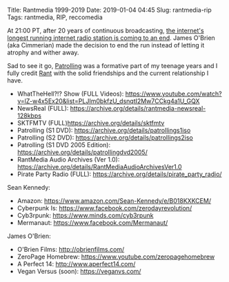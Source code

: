 Title: Rantmedia 1999-2019
Date: 2019-01-04 04:45
Slug: rantmedia-rip
Tags: rantmedia, RIP, reccomedia

At 21:00 PT, after 20 years of continuous broadcasting, [the internet's longest running internet radio station is coming to an end](https://www.reddit.com/r/RantMedia/comments/ac97lq/rantradio_january_3_1999_january_3_2019/). James O'Brien (aka Cimmerian) made the decision to end the run instead of letting it atrophy and wither away.

Sad to see it go, [Patrolling](http://rantmedia.ca/patrolling/) was a formative part of my teenage years and I fully credit [Rant](https://rantmedia.ca) with the solid friendships and the current relationship I have.

* WhatTheHell?!? Show (FULL Videos): https://www.youtube.com/watch?v=lZ-w4x5Ex20&list=PLJIm0bkfzU_dsnqtI2Mw7CCkg4a1U_GQX
* NewsReal (FULL): https://archive.org/details/rantmedia-newsreal-128kbps
* SKTFMTV (FULL)https://archive.org/details/sktfmtv
* Patrolling (S1 DVD): https://archive.org/details/patrollings1iso
* Patrolling (S2 DVD): https://archive.org/details/patrollings2iso
* Patrolling (S1 DVD 2005 Edition): https://archive.org/details/patrollingdvd2005/
* RantMedia Audio Archives (Ver 1.0): https://archive.org/details/RantMediaAudioArchivesVer1.0
* Pirate Party Radio (FULL): https://archive.org/details/pirate_party_radio/

Sean Kennedy:
* Amazon: https://www.amazon.com/Sean-Kennedy/e/B018KXKCEM/
* Cyberpunk Is: https://www.facebook.com/zerodayrevolution/
* Cyb3rpunk: https://www.minds.com/cyb3rpunk
* Mermanaut: https://www.facebook.com/Mermanaut/

James O'Brien:
* O'Brien Films: http://obrienfilms.com/
* ZeroPage Homebrew: https://www.youtube.com/zeropagehomebrew
* A Perfect 14: http://www.aperfect14.com/
* Vegan Versus (soon): https://veganvs.com/
